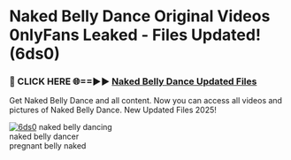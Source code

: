 # Naked Belly Dance Original Videos 0nlyFans Leaked - Files Updated! (6ds0)

<h3>🔴 CLICK HERE 🌐==►► <a href="https://tinyurl.com/yckcrads" rel="nofollow">Naked Belly Dance Updated Files</a></h3>

Get Naked Belly Dance and all content. Now you can access all videos and pictures of Naked Belly Dance. New Updated Files 2025!

[![6ds0](https://i.imgur.com/hpKpOFt.gif)](https://tinyurl.com/yckcrads)
naked belly dancing<br>
naked belly dancer<br>
pregnant belly naked
